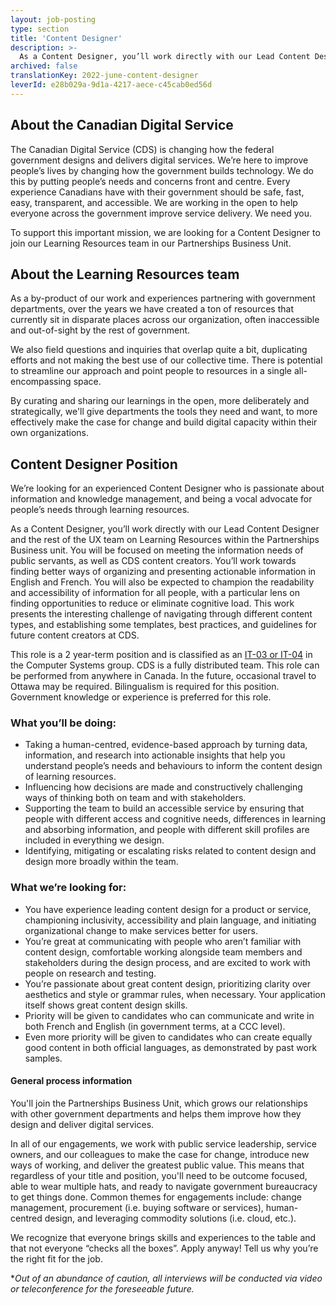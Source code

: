 ```yaml
---
layout: job-posting
type: section
title: 'Content Designer'
description: >-
  As a Content Designer, you’ll work directly with our Lead Content Designer and the rest of the UX team on Learning Resources within the Partnerships Business unit. You will be focused on meeting the information needs of public servants, as well as CDS content creators. You’ll work towards finding better ways of organizing and presenting actionable information in English and French. You will also be expected to champion the readability and accessibility of information for all people, with a particular lens on finding opportunities to reduce or eliminate cognitive load. This work presents the interesting challenge of navigating through different content types, and establishing some templates, best practices, and guidelines for future content creators at CDS.
archived: false
translationKey: 2022-june-content-designer
leverId: e28b029a-9d1a-4217-aece-c45cab0ed56d
---
```


## About the Canadian Digital Service
The Canadian Digital Service (CDS) is changing how the federal government designs and delivers digital services. We’re here to improve people’s lives by changing how the government builds technology. We do this by putting people’s needs and concerns front and centre. Every experience Canadians have with their government should be safe, fast, easy, transparent, and accessible. We are working in the open to help everyone across the government improve service delivery. We need you.

To support this important mission, we are looking for a Content Designer to join our Learning Resources team in our Partnerships Business Unit. 

## About the Learning Resources team
As a by-product of our work and experiences partnering with government departments, over the years we have created a ton of resources that currently sit in disparate places across our organization, often inaccessible and out-of-sight by the rest of government. 

We also field questions and inquiries that overlap quite a bit, duplicating efforts and not making the best use of our collective time. There is potential to streamline our approach and point people to resources in a single all-encompassing space. 

By curating and sharing our learnings in the open, more deliberately and strategically, we'll give departments the tools they need and want, to more effectively make the case for change and build digital capacity within their 
own organizations.

## Content Designer Position 
We’re looking for an experienced Content Designer who is passionate about information and knowledge management, and being a vocal advocate for people’s needs through learning resources.

As a Content Designer, you’ll work directly with our Lead Content Designer and the rest of the UX team on Learning Resources within the Partnerships Business unit. You will be focused on meeting the information needs of public servants, as well as CDS content creators. You’ll work towards finding better ways of organizing and presenting actionable information in English and French. You will also be expected to champion the readability and accessibility of information for all people, with a particular lens on finding opportunities to reduce or eliminate cognitive load. This work presents the interesting challenge of navigating through different content types, and establishing some templates, best practices, and guidelines for future content creators at CDS.

This role is a 2 year-term position and is classified as an [IT-03 or IT-04](https://www.tbs-sct.canada.ca/agreements-conventions/view-visualiser-eng.aspx?id=1#tocxx327633) in the Computer Systems group. CDS is a fully distributed team. This role can be performed from anywhere in Canada. In the future, occasional travel to Ottawa may be required. Bilingualism is required for this position. Government knowledge or experience is preferred for this role.

### What you’ll be doing:

- Taking a human-centred, evidence-based approach by turning data, information, and research into actionable insights that help you understand people’s needs and behaviours to inform the content design of learning resources.
- Influencing how decisions are made and constructively challenging ways of thinking both on team and with stakeholders.
- Supporting the team to build an accessible service by ensuring that people with different access and cognitive needs, differences in learning and absorbing information, and people with different skill profiles are included in everything we design.
- Identifying, mitigating or escalating risks related to content design and design more broadly within the team.

### What we’re looking for:

- You have experience leading content design for a product or service, championing inclusivity, accessibility and plain language, and initiating organizational change to make services better for users.
- You’re great at communicating with people who aren’t familiar with content design, comfortable working alongside team members and stakeholders during the design process, and are excited to work with people on research and testing.
- You’re passionate about great content design, prioritizing clarity over aesthetics and style or grammar rules, when necessary.
Your application itself shows great content design skills. 
- Priority will be given to candidates who can communicate and write in both French and English (in government terms, at a CCC level).
- Even more priority will be given to candidates who can create equally good content in both official languages, as demonstrated by past work samples. 

#### General process information
You'll join the Partnerships Business Unit, which grows our relationships with other government departments and helps them improve how they design and deliver digital services.  

In all of our engagements, we work with public service leadership, service owners, and our colleagues to make the case for change, introduce new ways of working, and deliver the greatest public value. This means that regardless of your title and position, you'll need to be outcome focused, able to wear multiple hats, and ready to navigate government bureaucracy to get things done. Common themes for engagements include: change management, procurement (i.e. buying software or services), human-centred design, and leveraging commodity solutions (i.e. cloud, etc.).

We recognize that everyone brings skills and experiences to the table and that not everyone “checks all the boxes”. Apply anyway! Tell us why you’re the right fit for the job.

**Out of an abundance of caution, all interviews will be conducted via video or teleconference for the foreseeable future.*

